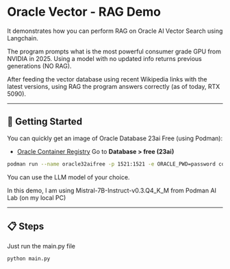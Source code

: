 # Oracle Vector - RAG Demo

It demonstrates how you can perform RAG on Oracle AI Vector Search using Langchain.

The program prompts what is the most powerful consumer grade GPU from NVIDIA in 2025. Using a model with no updated info returns previous generations (NO RAG).

After feeding the vector database using recent Wikipedia links with the latest versions, using RAG the program answers correctly (as of today, RTX 5090).

---

## 🚀 Getting Started

You can quickly get an image of Oracle Database 23ai Free (using Podman):

- [Oracle Container Registry](https://container-registry.oracle.com)  Go to **Database > free (23ai)**

```sh
podman run --name oracle32aifree -p 1521:1521 -e ORACLE_PWD=password container-registry.oracle.com/database/free:latest
```

You can use the LLM model of your choice.

In this demo, I am using Mistral-7B-Instruct-v0.3.Q4_K_M from Podman AI Lab (on my local PC) 

---

## 📋 Steps

Just run the main.py file
```sh
python main.py
```

